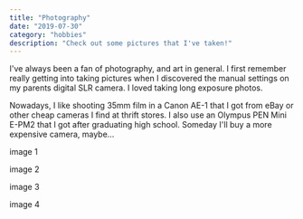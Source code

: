 ```yaml
---
title: "Photography"
date: "2019-07-30"
category: "hobbies"
description: "Check out some pictures that I've taken!"
---
```

I've always been a fan of photography, and art in general. I first remember really getting into taking pictures when I discovered the manual settings on my parents digital SLR camera. I loved taking long exposure photos.

Nowadays, I like shooting 35mm film in a Canon AE-1 that I got from eBay or other cheap cameras I find at thrift stores. I also use an Olympus PEN Mini E-PM2 that I got after graduating high school. Someday I'll buy a more expensive camera, maybe...

image 1

image 2

image 3

image 4